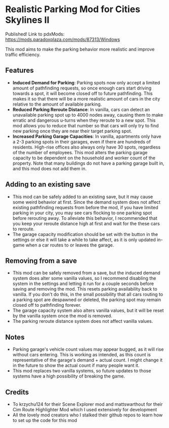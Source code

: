 # Realistic Parking Mod for Cities Skylines II
Published!  Link to pdxMods: https://mods.paradoxplaza.com/mods/87313/Windows

This mod aims to make the parking behavior more realistic and improve traffic efficiency.

## Features
* **Induced Demand for Parking**: Parking spots now only accept a limited amount of pathfinding requests, so once enough cars start driving towards a spot, it will become closed off to future pathfinding. This makes it so that there will be a more realistic amount of cars in the city relative to the amount of available parking.
* **Reduced Parking Reroute Distance**: In vanilla, cars can detect an unavailable parking spot up to 4000 nodes away, causing them to make erratic and dangerous u-turns when they reroute to a new spot. This mod allows you to reduce that number so that cars will only try to find new parking once they are near their target parking spot.
* **Increased Parking Garage Capacities**: In vanilla, apartments only have a 2-3 parking spots in their garages, even if there are hundreds of residents. High-rise offices also always only have 30 spots, regardless of the number of employees. This mod alters the parking garage capacity to be dependent on the household and worker count of the property. Note that many buildings do not have a parking garage built in, and this mod does not add them in.

## Adding to an existing save
* This mod can be safely added to an existing save, but it may cause some weird behavior at first. Since the demand system does not affect existing pathfinding requests from before the mod, if you have limited parking in your city, you may see cars flocking to one parking spot before rerouting away. To alleviate this behavior, I recommended that you keep your reroute distance high at first and wait for the these cars to reroute.
* The garage capacity modification should be set with the button in the settings or else it will take a while to take affect, as it is only updated in-game when a car routes to or leaves the garage.

## Removing from a save
* This mod can be safely removed from a save, but the induced demand system does alter some vanilla values, so I recommend disabling the system in the settings and letting it run for a couple seconds before saving and removing the mod. This resets parking availability back to vanilla. If you don't do this, in the small possibility that all cars routing to a parking spot are despawned or deleted, the parking spot may remain closed off to pathfinding forever.
* The garage capacity system also alters vanilla values, but it will be reset by the vanilla system once the mod is removed.
* The parking reroute distance system does not affect vanilla values.

## Notes
* Parking garage's vehicle count values may appear bugged, as it will rise without cars entering. This is working as intended, as this count is representative of the garage's demand + actual count. I might change it in the future to show the actual count if many people want it.
* This mod replaces two vanilla systems, so future updates to those systems have a high possibility of breaking the game.

## Credits
* To krzychu124 for their Scene Explorer mod and mattswarthout for their Cim Route Highlighter Mod which I used extensively for development
* All the lovely mod creators who I stalked their github repos to learn how to set up the code for this mod
